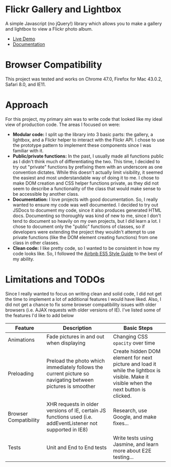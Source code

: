 # Flickr Gallery and Lightbox

A simple Javascript (no jQuery!) library which allows you to make a gallery and lightbox to view a Flickr photo album.

* [Live Demo](https://fiery-heat-4300.firebaseapp.com/)
* [Documentation](https://fiery-heat-4300.firebaseapp.com/docs/)

# Browser Compatibility
This project was tested and works on Chrome 47.0, Firefox for Mac 43.0.2, Safari 8.0, and IE11. 

# Approach
For this project, my primary aim was to write code that looked like my ideal view of production code. The areas I focused on were:
* **Modular code:** I split up the library into 3 basic parts: the gallery, a lightbox, and a Flickr helper to interact with the Flickr API. I chose to use the prototype pattern to implement these components since I was familiar with it. 
* **Public/private functions:** In the past, I usually made all functions public as I didn't think much of differentiating the two. This time, I decided to try out "private" functions by prefixing them with an underscore as one convention dictates. While this doesn't actually limit visibility, it seemed the easiest and most understandable way of doing it to me. I chose to make DOM creation and CSS helper functions private, as they did not seem to describe a functionality of the class that would make sense to be accessible by another class. 
* **Documentation:** I love projects with good documentation. So, I really wanted to ensure my code was well documented. I decided to try out JSDocs to document my code, since it also produces generated HTML docs. Documenting so thoroughly was kind of new to me, since I don't tend to document so heavily on my own projects, but I did learn a lot. I chose to document only the "public" functions of classes, so if developers were extending the project they wouldn't attempt to use private functions (like the DOM element creating functions) from one class in other classes. 
* **Clean code:** I like pretty code, so I wanted to be consistent in how my code looks like. So, I followed the [Airbnb ES5 Style Guide](https://github.com/airbnb/javascript/tree/master/es5) to the best of my ability.

# Limitations and TODOs
Since I really wanted to focus on writing clean and solid code, I did not get the time to implement a lot of additional features I would have liked. Also, I did not get a chance to fix some browser compatibility issues with older browsers (i.e. AJAX requests with older versions of IE). I've listed some of the features I'd like to add below

Feature       | Description | Basic Steps
------------- | ----------- | -----------
Animations | Fade pictures in and out when displaying |  Changing CSS `opacity` over time
Preloading | Preload the photo which immediately follows the current picture so navigating between pictures is smoother | Create hidden DOM element for next picture and load it while the lightbox is visible. Make it visible when the next button is clicked.
Browser Compatibility | XHR requests in older versions of IE, certain JS functions used (i.e. addEventListener not supported in IE8) | Research, use Google, and make fixes...
Tests | Unit and End to End tests | Write tests using Jasmine, and learn more about E2E testing...
